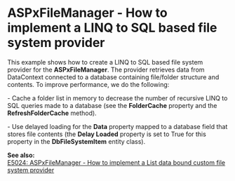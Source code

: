 # ASPxFileManager - How to implement a LINQ to SQL based file system provider


<p>This example shows how to create a LINQ to SQL based file system provider for the <strong>ASPxFileManager</strong>. The provider retrieves data from DataContext connected to a database containing file/folder structure and contents. To improve performance, we do the following:</p><p>- Cache a folder list in memory to decrease the number of recursive LINQ to SQL queries made to a database (see the <strong>FolderCache</strong> property and the <strong>RefreshFolderCache</strong> method). </p><p>- Use delayed loading for the <strong>Data</strong> property mapped to a database field that stores file contents (the <strong>Delay Loaded</strong> property is set to True for this property in the <strong>DbFileSystemItem</strong> entity class).</p><p><strong>See </strong><strong>also:</strong><strong><br />
</strong><a href="https://www.devexpress.com/Support/Center/p/E5024">E5024: ASPxFileManager - How to implement a List data bound custom file system provider</a></p>

<br/>


